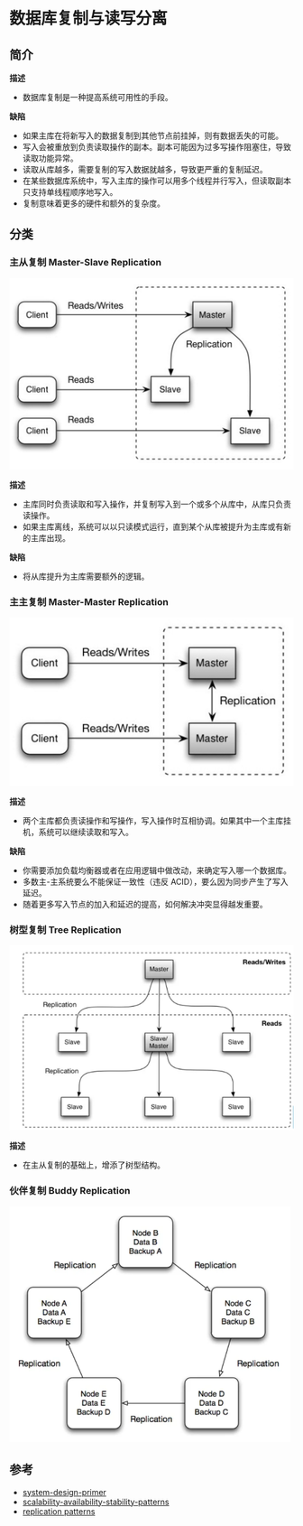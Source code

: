 # 数据库复制与读写分离

## 简介

**描述**

+ 数据库复制是一种提高系统可用性的手段。

**缺陷**

+ 如果主库在将新写入的数据复制到其他节点前挂掉，则有数据丢失的可能。
+ 写入会被重放到负责读取操作的副本。副本可能因为过多写操作阻塞住，导致读取功能异常。
+ 读取从库越多，需要复制的写入数据就越多，导致更严重的复制延迟。
+ 在某些数据库系统中，写入主库的操作可以用多个线程并行写入，但读取副本只支持单线程顺序地写入。
+ 复制意味着更多的硬件和额外的复杂度。

## 分类

### 主从复制 Master-Slave Replication

![](../../img/database_replication_ms.png)

**描述**

+ 主库同时负责读取和写入操作，并复制写入到一个或多个从库中，从库只负责读操作。
+ 如果主库离线，系统可以以只读模式运行，直到某个从库被提升为主库或有新的主库出现。

**缺陷**

+ 将从库提升为主库需要额外的逻辑。

### 主主复制 Master-Master Replication

![](../../img/database_replication_mm.png)

**描述**

+ 两个主库都负责读操作和写操作，写入操作时互相协调。如果其中一个主库挂机，系统可以继续读取和写入。

**缺陷**

+ 你需要添加负载均衡器或者在应用逻辑中做改动，来确定写入哪一个数据库。
+ 多数主-主系统要么不能保证一致性（违反 ACID），要么因为同步产生了写入延迟。
+ 随着更多写入节点的加入和延迟的提高，如何解决冲突显得越发重要。

### 树型复制 Tree Replication

![](../../img/database_replication_tree.png)

**描述**

+ 在主从复制的基础上，增添了树型结构。

### 伙伴复制 Buddy Replication

![](../../img/database_replication_buddy.png)

## 参考

+ [system-design-primer](https://github.com/donnemartin/system-design-primer)
+ [scalability-availability-stability-patterns](https://www.slideshare.net/jboner/scalability-availability-stability-patterns/)
+ [replication patterns](https://livebook.manning.com/book/reactive-design-patterns/chapter-13/63)

